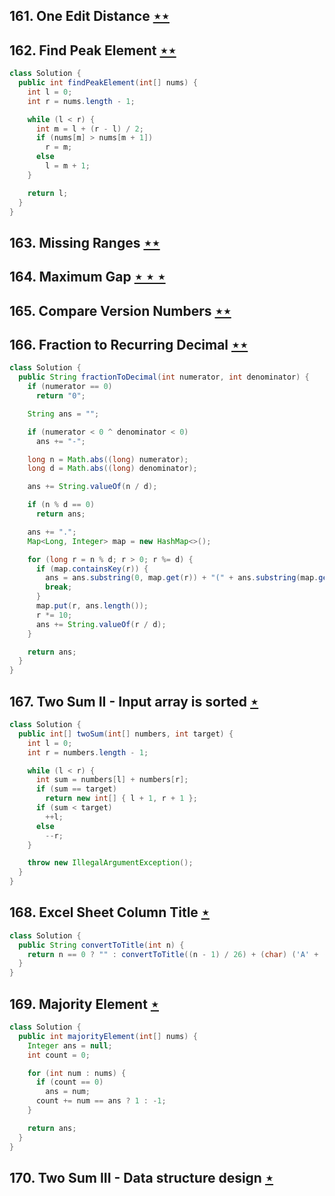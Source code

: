 ## 161. One Edit Distance [$\star\star$](https://leetcode.com/problems/one-edit-distance)

## 162. Find Peak Element [$\star\star$](https://leetcode.com/problems/find-peak-element)

```java
class Solution {
  public int findPeakElement(int[] nums) {
    int l = 0;
    int r = nums.length - 1;

    while (l < r) {
      int m = l + (r - l) / 2;
      if (nums[m] > nums[m + 1])
        r = m;
      else
        l = m + 1;
    }

    return l;
  }
}
```

## 163. Missing Ranges [$\star\star$](https://leetcode.com/problems/missing-ranges)

## 164. Maximum Gap [$\star\star\star$](https://leetcode.com/problems/maximum-gap)

## 165. Compare Version Numbers [$\star\star$](https://leetcode.com/problems/compare-version-numbers)

## 166. Fraction to Recurring Decimal [$\star\star$](https://leetcode.com/problems/fraction-to-recurring-decimal)

```java
class Solution {
  public String fractionToDecimal(int numerator, int denominator) {
    if (numerator == 0)
      return "0";

    String ans = "";

    if (numerator < 0 ^ denominator < 0)
      ans += "-";

    long n = Math.abs((long) numerator);
    long d = Math.abs((long) denominator);

    ans += String.valueOf(n / d);

    if (n % d == 0)
      return ans;

    ans += ".";
    Map<Long, Integer> map = new HashMap<>();

    for (long r = n % d; r > 0; r %= d) {
      if (map.containsKey(r)) {
        ans = ans.substring(0, map.get(r)) + "(" + ans.substring(map.get(r), ans.length()) + ")";
        break;
      }
      map.put(r, ans.length());
      r *= 10;
      ans += String.valueOf(r / d);
    }

    return ans;
  }
}
```

## 167. Two Sum II - Input array is sorted [$\star$](https://leetcode.com/problems/two-sum-ii-input-array-is-sorted)

```java
class Solution {
  public int[] twoSum(int[] numbers, int target) {
    int l = 0;
    int r = numbers.length - 1;

    while (l < r) {
      int sum = numbers[l] + numbers[r];
      if (sum == target)
        return new int[] { l + 1, r + 1 };
      if (sum < target)
        ++l;
      else
        --r;
    }

    throw new IllegalArgumentException();
  }
}
```

## 168. Excel Sheet Column Title [$\star$](https://leetcode.com/problems/excel-sheet-column-title)

```java
class Solution {
  public String convertToTitle(int n) {
    return n == 0 ? "" : convertToTitle((n - 1) / 26) + (char) ('A' + ((n - 1) % 26));
  }
}
```

## 169. Majority Element [$\star$](https://leetcode.com/problems/majority-element)

```java
class Solution {
  public int majorityElement(int[] nums) {
    Integer ans = null;
    int count = 0;

    for (int num : nums) {
      if (count == 0)
        ans = num;
      count += num == ans ? 1 : -1;
    }

    return ans;
  }
}
```

## 170. Two Sum III - Data structure design [$\star$](https://leetcode.com/problems/two-sum-iii-data-structure-design)
